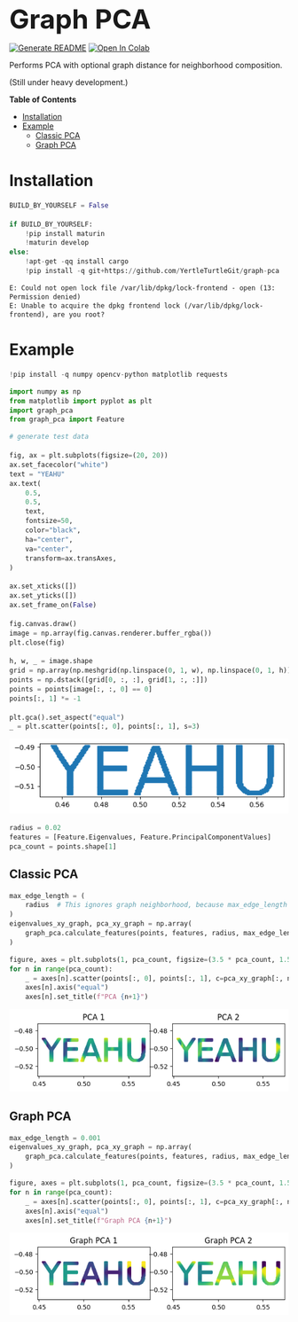 <font size="7">**Graph PCA**</font>

[![Generate README](https://github.com/YertleTurtleGit/graph-pca/actions/workflows/readme.yml/badge.svg)](https://github.com/YertleTurtleGit/graph-pca/actions/workflows/readme.yml)
<a target="_blank" href="https://colab.research.google.com/github/YertleTurtleGit/graph-pca/blob/main/README.ipynb">
<img src="https://colab.research.google.com/assets/colab-badge.svg" alt="Open In Colab"/>
</a>

Performs PCA with optional graph distance for neighborhood composition.

(Still under heavy development.)

<!-- START doctoc generated TOC please keep comment here to allow auto update -->
<!-- DON'T EDIT THIS SECTION, INSTEAD RE-RUN doctoc TO UPDATE -->
**Table of Contents**

- [Installation](#installation)
- [Example](#example)
  - [Classic PCA](#classic-pca)
  - [Graph PCA](#graph-pca)

<!-- END doctoc generated TOC please keep comment here to allow auto update -->


# Installation


```python
BUILD_BY_YOURSELF = False

if BUILD_BY_YOURSELF:
    !pip install maturin
    !maturin develop
else:
    !apt-get -qq install cargo
    !pip install -q git+https://github.com/YertleTurtleGit/graph-pca
```

    E: Could not open lock file /var/lib/dpkg/lock-frontend - open (13: Permission denied)
    E: Unable to acquire the dpkg frontend lock (/var/lib/dpkg/lock-frontend), are you root?


# Example


```python
!pip install -q numpy opencv-python matplotlib requests
```


```python
import numpy as np
from matplotlib import pyplot as plt
import graph_pca
from graph_pca import Feature
```


```python
# generate test data

fig, ax = plt.subplots(figsize=(20, 20))
ax.set_facecolor("white")
text = "YEAHU"
ax.text(
    0.5,
    0.5,
    text,
    fontsize=50,
    color="black",
    ha="center",
    va="center",
    transform=ax.transAxes,
)

ax.set_xticks([])
ax.set_yticks([])
ax.set_frame_on(False)

fig.canvas.draw()
image = np.array(fig.canvas.renderer.buffer_rgba())
plt.close(fig)

h, w, _ = image.shape
grid = np.array(np.meshgrid(np.linspace(0, 1, w), np.linspace(0, 1, h)))
points = np.dstack([grid[0, :, :], grid[1, :, :]])
points = points[image[:, :, 0] == 0]
points[:, 1] *= -1

plt.gca().set_aspect("equal")
_ = plt.scatter(points[:, 0], points[:, 1], s=3)
```


    
![png](README_files/README_6_0.png)
    



```python
radius = 0.02
features = [Feature.Eigenvalues, Feature.PrincipalComponentValues]
pca_count = points.shape[1]
```

## Classic PCA


```python
max_edge_length = (
    radius  # This ignores graph neighborhood, because max_edge_length >= radius
)
eigenvalues_xy_graph, pca_xy_graph = np.array(
    graph_pca.calculate_features(points, features, radius, max_edge_length)
)
```


```python
figure, axes = plt.subplots(1, pca_count, figsize=(3.5 * pca_count, 1.5))
for n in range(pca_count):
    _ = axes[n].scatter(points[:, 0], points[:, 1], c=pca_xy_graph[:, n], s=3)
    axes[n].axis("equal")
    axes[n].set_title(f"PCA {n+1}")
```


    
![png](README_files/README_10_0.png)
    


## Graph PCA


```python
max_edge_length = 0.001
eigenvalues_xy_graph, pca_xy_graph = np.array(
    graph_pca.calculate_features(points, features, radius, max_edge_length)
)
```


```python
figure, axes = plt.subplots(1, pca_count, figsize=(3.5 * pca_count, 1.5))
for n in range(pca_count):
    _ = axes[n].scatter(points[:, 0], points[:, 1], c=pca_xy_graph[:, n], s=3)
    axes[n].axis("equal")
    axes[n].set_title(f"Graph PCA {n+1}")
```


    
![png](README_files/README_13_0.png)
    

